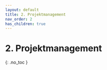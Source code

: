 ```yaml
---
layout: default
title: 2. Projektmanagement
nav_order: 2
has_children: true
---
```


# 2. Projektmanagement

{: .no_toc }
